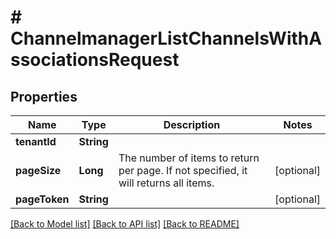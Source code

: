 # # ChannelmanagerListChannelsWithAssociationsRequest


## Properties 


Name | Type | Description | Notes
------------ | ------------- | ------------- | -------------
**tenantId**| **String** |   |
**pageSize**| **Long** | The number of items to return per page. If not specified, it will returns all items.  | [optional]
**pageToken**| **String** |   | [optional]


[[Back to Model list]](../../README.md#models) [[Back to API list]](../../README.md#endpoints) [[Back to README]](../../README.md)

